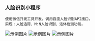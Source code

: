### 人脸识别小程序
    使用微信开发工具开发，调用百度人脸识别API接口，
    实现：人脸追踪、M:N人脸识别、活体检测功能。

![示例图片](https://github.com/rimushi/wx-face/blob/master/img/1.png)
![示例图片](https://github.com/rimushi/wx-face/blob/master/img/2.png)
![示例图片](https://github.com/rimushi/wx-face/blob/master/img/3.png)